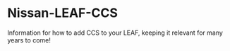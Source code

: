 # Nissan-LEAF-CCS
Information for how to add CCS to your LEAF, keeping it relevant for many years to come!
